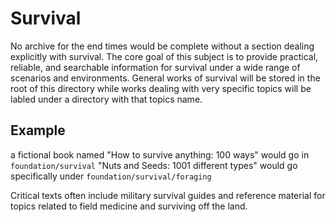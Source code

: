 # Survival
No archive for the end times would be complete without a section dealing explicitly with survival. The core goal of this subject is to provide practical, reliable, and searchable information for survival under a wide range of scenarios and environments. General works of survival will be stored in the root of this directory while works dealing with very specific topics will be labled under a directory with that topics name.

## Example 
a fictional book named "How to survive anything: 100 ways" would go in `foundation/survival`
"Nuts and Seeds: 1001 different types" would go specifically under `foundation/survival/foraging`

Critical texts often include military survival guides and reference material for topics related to field medicine and surviving off the land.